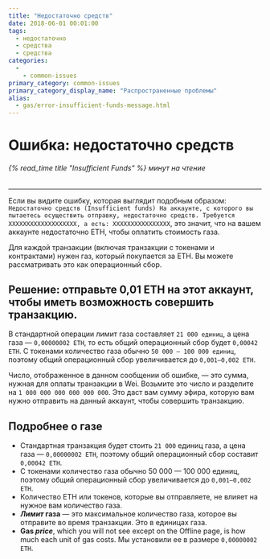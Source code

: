```yaml
---
title: "Недостаточно средств"
date: 2018-06-01 00:01:00
tags:
  - недостаточно
  - средства
  - средства
categories:
  - 
    - common-issues
primary_category: common-issues
primary_category_display_name: "Распространенные проблемы"
alias:
  - gas/error-insufficient-funds-message.html
---
```


# __Ошибка: недостаточно средств__
###### {% read_time title "Insufficient Funds" %} минут на чтение
***

Если вы видите ошибку, которая выглядит подобным образом: `Недостаточно средств (Insufficient funds) На аккаунте, с которого вы пытаетесь осуществить отправку, недостаточно средств. Требуется XXXXXXXXXXXXXXXXXXX, а есть: XXXXXXXXXXXXXXXX`, это значит, что на вашем аккаунте недостаточно ETH, чтобы оплатить стоимость газа.

Для каждой транзакции (включая транзакции с токенами и контрактами) нужен газ, который покупается за ETH. Вы можете рассматривать это как операционный сбор.

## __Решение: отправьте 0,01 ETH на этот аккаунт, чтобы иметь возможность совершить транзакцию.__

В стандартной операции лимит газа составляет `21 000 единиц`, а цена газа — `0,00000002 ETH`, то есть общий операционный сбор будет `0,00042 ETH`. С токенами количество газа обычно `50 000 — 100 000 единиц`, поэтому общий операционный сбор увеличивается до `0,001–0,002 ETH`.


Число, отображенное в данном сообщении об ошибке, — это сумма, нужная для оплаты транзакции в Wei. Возьмите это число и разделите на `1 000 000 000 000 000 000`. Это даст вам сумму эфира, которую вам нужно отправить на данный аккаунт, чтобы совершить транзакцию.

## __Подробнее о газе__
* Стандартная транзакция будет стоить `21 000` единиц газа, а цена газа — `0,00000002 ETH`, поэтому общий операционный сбор составит `0,00042 ETH`.
* С токенами количество газа обычно 50 000 — 100 000 единиц, поэтому общий операционный сбор увеличивается до `0,001–0,002 ETH`.
* Количество ETH или токенов, которые вы отправляете, не влияет на нужное вам количество газа.
* **_Лимит_ газа** — это максимальное количество газа, которое вы отправите во время транзакции. Это в единицах газа.
* **Gas _price_**, which you will not see except on the Offline page, is how much each unit of gas costs. Мы установили ее в размере `0,00000002 ETH`.